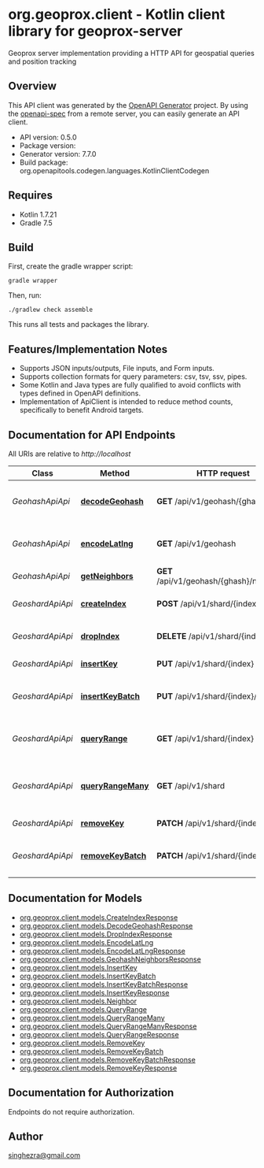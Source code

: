 # org.geoprox.client - Kotlin client library for geoprox-server

Geoprox server implementation providing a HTTP API for geospatial queries and position tracking

## Overview
This API client was generated by the [OpenAPI Generator](https://openapi-generator.tech) project.  By using the [openapi-spec](https://github.com/OAI/OpenAPI-Specification) from a remote server, you can easily generate an API client.

- API version: 0.5.0
- Package version: 
- Generator version: 7.7.0
- Build package: org.openapitools.codegen.languages.KotlinClientCodegen

## Requires

* Kotlin 1.7.21
* Gradle 7.5

## Build

First, create the gradle wrapper script:

```
gradle wrapper
```

Then, run:

```
./gradlew check assemble
```

This runs all tests and packages the library.

## Features/Implementation Notes

* Supports JSON inputs/outputs, File inputs, and Form inputs.
* Supports collection formats for query parameters: csv, tsv, ssv, pipes.
* Some Kotlin and Java types are fully qualified to avoid conflicts with types defined in OpenAPI definitions.
* Implementation of ApiClient is intended to reduce method counts, specifically to benefit Android targets.

<a id="documentation-for-api-endpoints"></a>
## Documentation for API Endpoints

All URIs are relative to *http://localhost*

| Class | Method | HTTP request | Description |
| ------------ | ------------- | ------------- | ------------- |
| *GeohashApiApi* | [**decodeGeohash**](docs/GeohashApiApi.md#decodegeohash) | **GET** /api/v1/geohash/{ghash} | Decode geohash into coordinates. |
| *GeohashApiApi* | [**encodeLatlng**](docs/GeohashApiApi.md#encodelatlng) | **GET** /api/v1/geohash | Encode coordinates into geohash |
| *GeohashApiApi* | [**getNeighbors**](docs/GeohashApiApi.md#getneighbors) | **GET** /api/v1/geohash/{ghash}/neighbors | Neighboring regions |
| *GeoshardApiApi* | [**createIndex**](docs/GeoshardApiApi.md#createindex) | **POST** /api/v1/shard/{index} | Create geospatial index |
| *GeoshardApiApi* | [**dropIndex**](docs/GeoshardApiApi.md#dropindex) | **DELETE** /api/v1/shard/{index} | Deletes geospatial index |
| *GeoshardApiApi* | [**insertKey**](docs/GeoshardApiApi.md#insertkey) | **PUT** /api/v1/shard/{index} | Insert key into index |
| *GeoshardApiApi* | [**insertKeyBatch**](docs/GeoshardApiApi.md#insertkeybatch) | **PUT** /api/v1/shard/{index}/batch | Insert multiple keys into index |
| *GeoshardApiApi* | [**queryRange**](docs/GeoshardApiApi.md#queryrange) | **GET** /api/v1/shard/{index} | Search index for objects nearby |
| *GeoshardApiApi* | [**queryRangeMany**](docs/GeoshardApiApi.md#queryrangemany) | **GET** /api/v1/shard | Search multiple indices for objects nearby |
| *GeoshardApiApi* | [**removeKey**](docs/GeoshardApiApi.md#removekey) | **PATCH** /api/v1/shard/{index} | Remove key from index |
| *GeoshardApiApi* | [**removeKeyBatch**](docs/GeoshardApiApi.md#removekeybatch) | **PATCH** /api/v1/shard/{index}/batch | Remove multiple keys from index |


<a id="documentation-for-models"></a>
## Documentation for Models

 - [org.geoprox.client.models.CreateIndexResponse](docs/CreateIndexResponse.md)
 - [org.geoprox.client.models.DecodeGeohashResponse](docs/DecodeGeohashResponse.md)
 - [org.geoprox.client.models.DropIndexResponse](docs/DropIndexResponse.md)
 - [org.geoprox.client.models.EncodeLatLng](docs/EncodeLatLng.md)
 - [org.geoprox.client.models.EncodeLatLngResponse](docs/EncodeLatLngResponse.md)
 - [org.geoprox.client.models.GeohashNeighborsResponse](docs/GeohashNeighborsResponse.md)
 - [org.geoprox.client.models.InsertKey](docs/InsertKey.md)
 - [org.geoprox.client.models.InsertKeyBatch](docs/InsertKeyBatch.md)
 - [org.geoprox.client.models.InsertKeyBatchResponse](docs/InsertKeyBatchResponse.md)
 - [org.geoprox.client.models.InsertKeyResponse](docs/InsertKeyResponse.md)
 - [org.geoprox.client.models.Neighbor](docs/Neighbor.md)
 - [org.geoprox.client.models.QueryRange](docs/QueryRange.md)
 - [org.geoprox.client.models.QueryRangeMany](docs/QueryRangeMany.md)
 - [org.geoprox.client.models.QueryRangeManyResponse](docs/QueryRangeManyResponse.md)
 - [org.geoprox.client.models.QueryRangeResponse](docs/QueryRangeResponse.md)
 - [org.geoprox.client.models.RemoveKey](docs/RemoveKey.md)
 - [org.geoprox.client.models.RemoveKeyBatch](docs/RemoveKeyBatch.md)
 - [org.geoprox.client.models.RemoveKeyBatchResponse](docs/RemoveKeyBatchResponse.md)
 - [org.geoprox.client.models.RemoveKeyResponse](docs/RemoveKeyResponse.md)


<a id="documentation-for-authorization"></a>
## Documentation for Authorization

Endpoints do not require authorization.



## Author

singhezra@gmail.com

